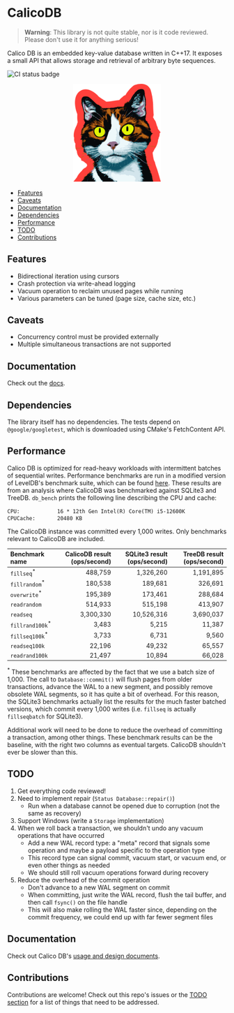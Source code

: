 # CalicoDB

> **Warning**: This library is not quite stable, nor is it code reviewed. 
> Please don't use it for anything serious!

Calico DB is an embedded key-value database written in C++17.
It exposes a small API that allows storage and retrieval of arbitrary byte sequences.

![CI status badge](https://github.com/andy-byers/CalicoDB/actions/workflows/actions.yml/badge.svg)

<div align="center">
    <img src="doc/mascot.png" style="width: 40%; max-width: 400px" />
</div>

+ [Features](#features)
+ [Caveats](#caveats)
+ [Documentation](#documentation)
+ [Dependencies](#dependencies)
+ [Performance](#performance)
+ [TODO](#todo)
+ [Contributions](#contributions)

## Features
+ Bidirectional iteration using cursors
+ Crash protection via write-ahead logging
+ Vacuum operation to reclaim unused pages while running
+ Various parameters can be tuned (page size, cache size, etc.)

## Caveats
+ Concurrency control must be provided externally
+ Multiple simultaneous transactions are not supported

## Documentation
Check out the [docs](doc/doc.md).

## Dependencies
The library itself has no dependencies.
The tests depend on `@google/googletest`, which is downloaded using CMake's FetchContent API.

## Performance
Calico DB is optimized for read-heavy workloads with intermittent batches of sequential writes.
Performance benchmarks are run in a modified version of LevelDB's benchmark suite, which can be found [here](https://github.com/andy-byers/leveldb/tree/db_bench_calico).
These results are from an analysis where CalicoDB was benchmarked against SQLite3 and TreeDB.
`db_bench` prints the following line describing the CPU and cache:
```
CPU:            16 * 12th Gen Intel(R) Core(TM) i5-12600K
CPUCache:       20480 KB
```

The CalicoDB instance was committed every 1,000 writes.
Only benchmarks relevant to CalicoDB are included.

| Benchmark name             | CalicoDB result (ops/second) | SQLite3 result (ops/second) | TreeDB result (ops/second) |
|:---------------------------|-----------------------------:|----------------------------:|---------------------------:|
| `fillseq`<sup>*</sup>      |                      488,759 |                   1,326,260 |                  1,191,895 |
| `fillrandom`<sup>*</sup>   |                      180,538 |                     189,681 |                    326,691 |
| `overwrite`<sup>*</sup>    |                      195,389 |                     173,461 |                    288,684 |
| `readrandom`               |                      514,933 |                     515,198 |                    413,907 |
| `readseq`                  |                    3,300,330 |                  10,526,316 |                  3,690,037 |
| `fillrand100k`<sup>*</sup> |                        3,483 |                       5,215 |                     11,387 |
| `fillseq100k`<sup>*</sup>  |                        3,733 |                       6,731 |                      9,560 |
| `readseq100k`              |                       22,196 |                      49,232 |                     65,557 |
| `readrand100k`             |                       21,497 |                      10,894 |                     66,028 |

<sup>*</sup> These benchmarks are affected by the fact that we use a batch size of 1,000.
The call to `Database::commit()` will flush pages from older transactions, advance the WAL to a new segment, and possibly remove obsolete WAL segments, so it has quite a bit of overhead.
For this reason, the SQLite3 benchmarks actually list the results for the much faster batched versions, which commit every 1,000 writes (i.e. `fillseq` is actually `fillseqbatch` for SQLite3).

Additional work will need to be done to reduce the overhead of committing a transaction, among other things.
These benchmark results can be the baseline, with the right two columns as eventual targets.
CalicoDB shouldn't ever be slower than this.

## TODO
1. Get everything code reviewed!
2. Need to implement repair (`Status Database::repair()`)
    + Run when a database cannot be opened due to corruption (not the same as recovery)
3. Support Windows (write a `Storage` implementation)
4. When we roll back a transaction, we shouldn't undo any vacuum operations that have occurred
   + Add a new WAL record type: a "meta" record that signals some operation and maybe a payload specific to the operation type
   + This record type can signal commit, vacuum start, or vacuum end, or even other things as needed
   + We should still roll vacuum operations forward during recovery
5. Reduce the overhead of the commit operation
   + Don't advance to a new WAL segment on commit
   + When committing, just write the WAL record, flush the tail buffer, and then call `fsync()` on the file handle
   + This will also make rolling the WAL faster since, depending on the commit frequency, we could end up with far fewer segment files

## Documentation
Check out Calico DB's [usage and design documents](doc).

## Contributions
Contributions are welcome!
Check out this repo's issues or the [TODO section](#todo) for a list of things that need to be addressed.